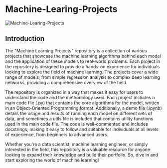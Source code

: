 # Machine-Learing-Projects
![Machine-Learing-Projects](https://socialify.git.ci/XingshengXu/Machine-Learing-Projects/image?description=1&descriptionEditable=A%20collection%20of%20various%20projects%20showcase%20the%20application%20of%20machine%20learning%20algorithms%20and%20techniques%20to%20real-world%20problems.&font=Inter&logo=https%3A%2F%2Fcyberhongtu.files.wordpress.com%2F2023%2F03%2Fcyberhongtu-logo-4.png%3Fresize%3D668%252C668&name=1&pattern=Circuit%20Board&theme=Auto)

## Introduction
The "Machine Learning Projects" repository is a collection of various projects that showcase the machine learning algorithms behind each model and the application of these models to real-world problems. Each project in the repository is designed to provide a hands-on experience for individuals looking to explore the field of machine learning. The projects cover a wide range of models, from simple regression analysis to complex deep learning networks, providing a comprehensive overview of the field.

The repository is organized in a way that makes it easy for users to understand the code and the methodology used. Each project includes a main code file (.py) that contains the core algorithms for the model, written in an Object-Oriented Programming format. Additionally, a demo file (.ipynb) details the usage and results of running each model on different sets of data, and sometimes a utils file is included that contains utility functions used in the main code file. The code is well-commented and includes docstrings, making it easy to follow and suitable for individuals at all levels of experience, from beginners to advanced users.

Whether you're a data scientist, machine learning engineer, or simply interested in the field, this repository is a valuable resource for anyone looking to expand their knowledge and build their portfolio. So, dive in and start exploring the world of machine learning!
